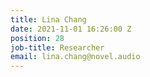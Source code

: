 ```yaml
---
title: Lina Chang
date: 2021-11-01 16:26:00 Z
position: 28
job-title: Researcher
email: lina.chang@novel.audio
---
```


